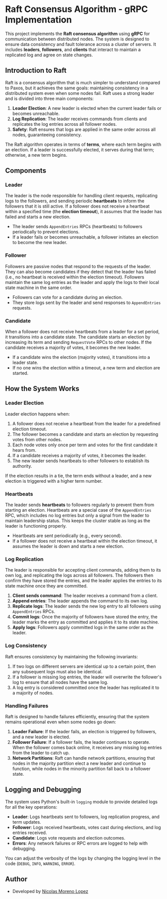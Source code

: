 # Raft Consensus Algorithm - gRPC Implementation

This project implements the **Raft consensus algorithm** using **gRPC** for communication between distributed nodes. The system is designed to ensure data consistency and fault tolerance across a cluster of servers. It includes **leaders**, **followers**, and **clients** that interact to maintain a replicated log and agree on state changes.

## Introduction to Raft

Raft is a consensus algorithm that is much simpler to understand compared to Paxos, but it achieves the same goals: maintaining consistency in a distributed system even when some nodes fail. Raft uses a strong leader and is divided into three main components:

1. **Leader Election**: A new leader is elected when the current leader fails or becomes unreachable.
2. **Log Replication**: The leader receives commands from clients and replicates the log entries across all follower nodes.
3. **Safety**: Raft ensures that logs are applied in the same order across all nodes, guaranteeing consistency.

The Raft algorithm operates in terms of **terms**, where each term begins with an election. If a leader is successfully elected, it serves during that term; otherwise, a new term begins.

## Components

### Leader

The leader is the node responsible for handling client requests, replicating logs to the followers, and sending periodic **heartbeats** to inform the followers that it is still active. If a follower does not receive a heartbeat within a specified time (the **election timeout**), it assumes that the leader has failed and starts a new election.

- The leader sends `AppendEntries` RPCs (heartbeats) to followers periodically to prevent elections.
- If a leader fails or becomes unreachable, a follower initiates an election to become the new leader.

### Follower

Followers are passive nodes that respond to the requests of the leader. They can also become candidates if they detect that the leader has failed (i.e., no heartbeat is received within the election timeout). Followers maintain the same log entries as the leader and apply the logs to their local state machine in the same order.

- Followers can vote for a candidate during an election.
- They store logs sent by the leader and send responses to `AppendEntries` requests.

### Candidate

When a follower does not receive heartbeats from a leader for a set period, it transitions into a candidate state. The candidate starts an election by increasing its term and sending `RequestVote` RPCs to other nodes. If the candidate receives a majority of votes, it becomes the new leader.

- If a candidate wins the election (majority votes), it transitions into a leader state.
- If no one wins the election within a timeout, a new term and election are started.

## How the System Works

### Leader Election

Leader election happens when:

1. A follower does not receive a heartbeat from the leader for a predefined election timeout.
2. The follower becomes a candidate and starts an election by requesting votes from other nodes.
3. Each node votes only once per term and votes for the first candidate it hears from.
4. If a candidate receives a majority of votes, it becomes the leader.
5. The new leader sends heartbeats to other followers to establish its authority.

If the election results in a tie, the term ends without a leader, and a new election is triggered with a higher term number.

### Heartbeats

The leader sends **heartbeats** to followers regularly to prevent them from starting an election. Heartbeats are a special case of the `AppendEntries` RPC, which includes no log entries but only a signal from the leader to maintain leadership status. This keeps the cluster stable as long as the leader is functioning properly.

- Heartbeats are sent periodically (e.g., every second).
- If a follower does not receive a heartbeat within the election timeout, it assumes the leader is down and starts a new election.

### Log Replication

The leader is responsible for accepting client commands, adding them to its own log, and replicating the logs across all followers. The followers then confirm they have stored the entries, and the leader applies the entries to its state machine once they are committed.

1. **Client sends command**: The leader receives a command from a client.
2. **Append entries**: The leader appends the command to its own log.
3. **Replicate logs**: The leader sends the new log entry to all followers using `AppendEntries` RPCs.
4. **Commit logs**: Once the majority of followers have stored the entry, the leader marks the entry as committed and applies it to its state machine.
5. **Apply logs**: Followers apply committed logs in the same order as the leader.

### Log Consistency

Raft ensures consistency by maintaining the following invariants:

1. If two logs on different servers are identical up to a certain point, then any subsequent logs must also be identical.
2. If a follower is missing log entries, the leader will overwrite the follower's log to ensure that all nodes have the same log.
3. A log entry is considered committed once the leader has replicated it to a majority of nodes.

### Handling Failures

Raft is designed to handle failures efficiently, ensuring that the system remains operational even when some nodes go down:

1. **Leader Failure**: If the leader fails, an election is triggered by followers, and a new leader is elected.
2. **Follower Failure**: If a follower fails, the leader continues to operate. When the follower comes back online, it receives any missing log entries from the leader to catch up.
3. **Network Partitions**: Raft can handle network partitions, ensuring that nodes in the majority partition elect a new leader and continue to function, while nodes in the minority partition fall back to a follower state.

## Logging and Debugging

The system uses Python's built-in `logging` module to provide detailed logs for all the key operations:

- **Leader**: Logs heartbeats sent to followers, log replication progress, and term updates.
- **Follower**: Logs received heartbeats, votes cast during elections, and log entries received.
- **Candidate**: Logs vote requests and election outcomes.
- **Errors**: Any network failures or RPC errors are logged to help with debugging.

You can adjust the verbosity of the logs by changing the logging level in the code (`DEBUG`, `INFO`, `WARNING`, `ERROR`).

## Author

- Developed by [Nicolas Moreno Lopez](https://github.com/Nicorenox)

